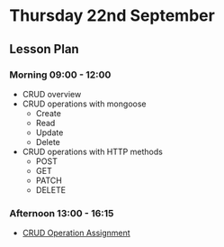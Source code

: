 # Thursday 22nd September

## Lesson Plan

### Morning 09:00 - 12:00

+ CRUD overview
+ CRUD operations with mongoose
  + Create
  + Read
  + Update
  + Delete
+ CRUD operations with HTTP methods
  + POST
  + GET
  + PATCH
  + DELETE

### Afternoon 13:00 - 16:15

+ [CRUD Operation Assignment](https://github.com/GillesDCI/db-crud-operations-assignment)

